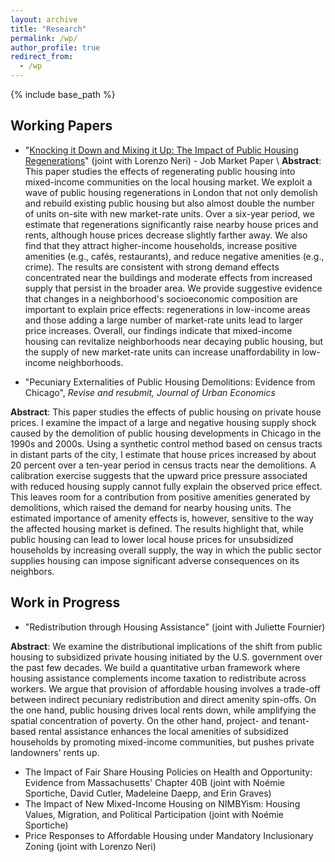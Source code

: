 ```yaml
---
layout: archive
title: "Research"
permalink: /wp/
author_profile: true
redirect_from:
  - /wp
---
```


{% include base_path %}

Working Papers
------

* &quot;[Knocking it Down and Mixing it Up: The Impact of Public Housing Regenerations](/files/20211105_Blanco_JMP.pdf)&quot; (joint with Lorenzo Neri) - Job Market Paper \ **Abstract**: This paper studies the effects of regenerating public housing into mixed-income communities on the local housing market. We exploit a wave of public housing regenerations in London that not only demolish and rebuild existing public housing but also almost double the number of units on-site with new market-rate units. Over a six-year period, we estimate that regenerations significantly raise nearby house prices and rents, although house prices decrease slightly farther away. We also find that they attract higher-income households, increase positive amenities (e.g., cafés, restaurants), and reduce negative amenities (e.g., crime). The results are consistent with strong demand effects concentrated near the buildings and moderate effects from increased supply that persist in the broader area. We provide suggestive evidence that changes in a neighborhood's socioeconomic composition are important to explain price effects: regenerations in low-income areas and those adding a large number of market-rate units lead to larger price increases. Overall, our findings indicate that mixed-income housing can revitalize neighborhoods near decaying public housing, but the supply of new market-rate units can increase unaffordability in low-income neighborhoods.

* &quot;Pecuniary Externalities of Public Housing Demolitions: Evidence from Chicago&quot;, *Revise and resubmit, Journal of Urban Economics*

**Abstract**: This paper studies the effects of public housing on private house prices. I examine the impact of a large and negative housing supply shock caused by the demolition of public housing developments in Chicago in the 1990s and 2000s. Using a synthetic control method based on census tracts in distant parts of the city, I estimate that house prices increased by about 20 percent over a ten-year period in census tracts near the demolitions. A calibration exercise suggests that the upward price pressure associated with reduced housing supply cannot fully explain the observed price effect. This leaves room for a contribution from positive amenities generated by demolitions, which raised the demand for nearby housing units. The estimated importance of amenity effects is, however, sensitive to the way the affected housing market is defined. The results highlight that, while public housing can lead to lower local house prices for unsubsidized households by increasing overall supply, the way in which the public sector supplies housing can impose significant adverse consequences on its neighbors. 


Work in Progress
------
* &quot;Redistribution through Housing Assistance&quot; (joint with Juliette Fournier)

**Abstract**: We examine the distributional implications of the shift from public housing to subsidized private housing initiated by the U.S. government over the past few decades. We build a quantitative urban framework where housing assistance complements income taxation to redistribute across workers. We argue that provision of affordable housing involves a trade-off between indirect pecuniary redistribution and direct amenity spin-offs. On the one hand, public housing drives local rents down, while amplifying the spatial concentration of poverty. On the other hand, project- and tenant-based rental assistance enhances the local amenities of subsidized households by promoting mixed-income communities, but pushes private landowners’ rents up.
* The Impact of Fair Share Housing Policies on Health and Opportunity: Evidence from Massachusetts' Chapter 40B (joint with Noémie Sportiche, David Cutler, Madeleine Daepp, and Erin Graves)
* The Impact of New Mixed-Income Housing on NIMBYism: Housing Values, Migration, and Political Participation (joint with Noémie Sportiche)
* Price Responses to Affordable Housing under Mandatory Inclusionary Zoning (joint with Lorenzo Neri)
